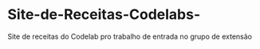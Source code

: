 # Site-de-Receitas-Codelabs-
Site de receitas do Codelab pro trabalho de entrada no grupo de extensão
